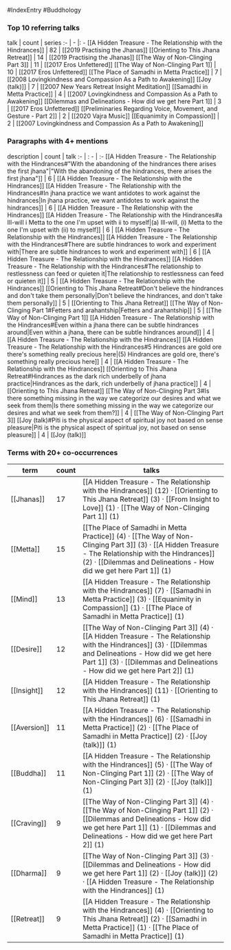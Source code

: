 #IndexEntry #Buddhology

### Top 10 referring talks
talk | count | series
:- | - |: -
[[A Hidden Treasure - The Relationship with the Hindrances]] | 82 | [[2019 Practising the Jhanas]]
[[Orienting to This Jhana Retreat]] | 14 | [[2019 Practising the Jhanas]]
[[The Way of Non-Clinging Part 3]] | 11 | [[2017 Eros Unfettered]]
[[The Way of Non-Clinging Part 1]] | 10 | [[2017 Eros Unfettered]]
[[The Place of Samadhi in Metta Practice]] | 7 | [[2008 Lovingkindness and Compassion As a Path to Awakening]]
[[Joy (talk)]] | 7 | [[2007 New Years Retreat Insight Meditation]]
[[Samadhi in Metta Practice]] | 4 | [[2007 Lovingkindness and Compassion As a Path to Awakening]]
[[Dilemmas and Delineations - How did we get here Part 1]] | 3 | [[2017 Eros Unfettered]]
[[Preliminaries Regarding Voice, Movement, and Gesture - Part 2]] | 2 | [[2020 Vajra Music]]
[[Equanimity in Compassion]] | 2 | [[2007 Lovingkindness and Compassion As a Path to Awakening]]

### Paragraphs with 4+ mentions
description | count | talk
:- | : - | :-
[[A Hidden Treasure - The Relationship with the Hindrances#"With the abandoning of the hindrances there arises the first jhana"\|"With the abandoning of the hindrances, there arises the first jhana"]] | 6 | [[A Hidden Treasure - The Relationship with the Hindrances]]
[[A Hidden Treasure - The Relationship with the Hindrances#In jhana practice we want antidotes to work against the hindrances\|In jhana practice, we want antidotes to work against the hindrances]] | 6 | [[A Hidden Treasure - The Relationship with the Hindrances]]
[[A Hidden Treasure - The Relationship with the Hindrances#a Ill-will i Metta to the one I'm upset with ii to myself\|(a) Ill-will, (i) Metta to the one I'm upset with (ii) to myself]] | 6 | [[A Hidden Treasure - The Relationship with the Hindrances]]
[[A Hidden Treasure - The Relationship with the Hindrances#There are subtle hindrances to work and experiment with\|There are subtle hindrances to work and experiment with]] | 6 | [[A Hidden Treasure - The Relationship with the Hindrances]]
[[A Hidden Treasure - The Relationship with the Hindrances#The relationship to restlessness can feed or quieten it\|The relationship to restlessness can feed or quieten it]] | 5 | [[A Hidden Treasure - The Relationship with the Hindrances]]
[[Orienting to This Jhana Retreat#Don't believe the hindrances and don't take them personally\|Don't believe the hindrances, and don't take them personally]] | 5 | [[Orienting to This Jhana Retreat]]
[[The Way of Non-Clinging Part 1#Fetters and arahantship\|Fetters and arahantship]] | 5 | [[The Way of Non-Clinging Part 1]]
[[A Hidden Treasure - The Relationship with the Hindrances#Even within a jhana there can be subtle hindrances around\|Even within a jhana, there can be subtle hindrances around]] | 4 | [[A Hidden Treasure - The Relationship with the Hindrances]]
[[A Hidden Treasure - The Relationship with the Hindrances#5 Hindrances are gold ore there's something really precious here\|(5) Hindrances are gold ore, there's something really precious here]] | 4 | [[A Hidden Treasure - The Relationship with the Hindrances]]
[[Orienting to This Jhana Retreat#Hindrances as the dark rich underbelly of jhana practice\|Hindrances as the dark, rich underbelly of jhana practice]] | 4 | [[Orienting to This Jhana Retreat]]
[[The Way of Non-Clinging Part 3#Is there something missing in the way we categorize our desires and what we seek from them\|Is there something missing in the way we categorize our desires and what we seek from them?]] | 4 | [[The Way of Non-Clinging Part 3]]
[[Joy (talk)#Piti is the physical aspect of spiritual joy not based on sense pleasure\|Piti is the physical aspect of spiritual joy, not based on sense pleasure]] | 4 | [[Joy (talk)]]

### Terms with 20+ co-occurrences
term | count | talks
-|-|-
[[Jhanas]] | 17 | <span class="counts">[[A Hidden Treasure - The Relationship with the Hindrances]] (12) · [[Orienting to This Jhana Retreat]] (3) · [[From Insight to Love]] (1) · [[The Way of Non-Clinging Part 1]] (1)</span> 
[[Metta]] | 15 | <span class="counts">[[The Place of Samadhi in Metta Practice]] (4) · [[The Way of Non-Clinging Part 3]] (3) · [[A Hidden Treasure - The Relationship with the Hindrances]] (2) · [[Dilemmas and Delineations - How did we get here Part 1]] (1)</span> 
[[Mind]] | 13 | <span class="counts">[[A Hidden Treasure - The Relationship with the Hindrances]] (7) · [[Samadhi in Metta Practice]] (3) · [[Equanimity in Compassion]] (1) · [[The Place of Samadhi in Metta Practice]] (1)</span> 
[[Desire]] | 12 | <span class="counts">[[The Way of Non-Clinging Part 3]] (4) · [[A Hidden Treasure - The Relationship with the Hindrances]] (3) · [[Dilemmas and Delineations - How did we get here Part 1]] (3) · [[Dilemmas and Delineations - How did we get here Part 2]] (1)</span> 
[[Insight]] | 12 | <span class="counts">[[A Hidden Treasure - The Relationship with the Hindrances]] (11) · [[Orienting to This Jhana Retreat]] (1)</span> 
[[Aversion]] | 11 | <span class="counts">[[A Hidden Treasure - The Relationship with the Hindrances]] (6) · [[Samadhi in Metta Practice]] (2) · [[The Place of Samadhi in Metta Practice]] (2) · [[Joy (talk)]] (1)</span> 
[[Buddha]] | 11 | <span class="counts">[[A Hidden Treasure - The Relationship with the Hindrances]] (5) · [[The Way of Non-Clinging Part 1]] (2) · [[The Way of Non-Clinging Part 3]] (2) · [[Joy (talk)]] (1)</span> 
[[Craving]] | 9 | <span class="counts">[[The Way of Non-Clinging Part 3]] (4) · [[The Way of Non-Clinging Part 1]] (2) · [[Dilemmas and Delineations - How did we get here Part 1]] (1) · [[Dilemmas and Delineations - How did we get here Part 2]] (1)</span> 
[[Dharma]] | 9 | <span class="counts">[[The Way of Non-Clinging Part 3]] (3) · [[Dilemmas and Delineations - How did we get here Part 1]] (2) · [[Joy (talk)]] (2) · [[A Hidden Treasure - The Relationship with the Hindrances]] (1)</span> 
[[Retreat]] | 9 | <span class="counts">[[A Hidden Treasure - The Relationship with the Hindrances]] (4) · [[Orienting to This Jhana Retreat]] (2) · [[Samadhi in Metta Practice]] (1) · [[The Place of Samadhi in Metta Practice]] (1)</span> 

